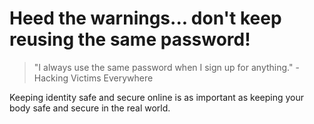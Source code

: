# Heed the warnings... don't keep reusing the same password!

> "I always use the same password when I sign up for anything." -Hacking Victims Everywhere

Keeping identity safe and secure online is as important as keeping your body safe and secure in the real world.
